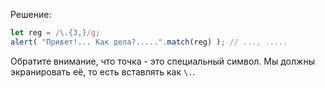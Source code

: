 
Решение:

```js run
let reg = /\.{3,}/g;
alert( "Привет!... Как дела?.....".match(reg) ); // ..., .....
```

Обратите внимание, что точка - это специальный символ. Мы должны экранировать её, то есть вставлять как `\.`.
